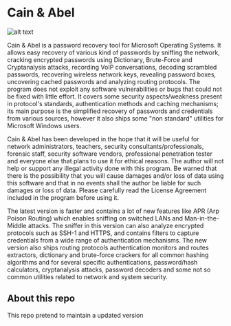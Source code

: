 Cain & Abel
====

![alt text](http://www.oxid.it/images/logocain.png "Cain & Abel")


Cain & Abel is a password recovery tool for Microsoft Operating Systems. It allows easy recovery of various kind of passwords by sniffing the network, cracking encrypted passwords using Dictionary, Brute-Force and Cryptanalysis attacks, recording VoIP conversations, decoding scrambled passwords, recovering wireless network keys, revealing password boxes, uncovering cached passwords and analyzing routing protocols. The program does not exploit any software vulnerabilities or bugs that could not be fixed with little effort. It covers some security aspects/weakness present in protocol's standards, authentication methods and caching mechanisms; its main purpose is the simplified recovery of passwords and credentials from various sources, however it also ships some "non standard" utilities for Microsoft Windows users.

Cain & Abel has been developed in the hope that it will be useful for network administrators, teachers, security consultants/professionals, forensic staff, security software vendors, professional penetration tester and everyone else that plans to use it for ethical reasons. The author will not help or support any illegal activity done with this program. Be warned that there is the possibility that you will cause damages and/or loss of data using this software and that in no events shall the author be liable for such damages or loss of data. Please carefully read the License Agreement included in the program before using it.

The latest version is faster and contains a lot of new features like APR (Arp Poison Routing) which enables sniffing on switched LANs and Man-in-the-Middle attacks. The sniffer in this version can also analyze encrypted protocols such as SSH-1 and HTTPS, and contains filters to capture credentials from a wide range of authentication mechanisms. The new version also ships routing protocols authentication monitors and routes extractors, dictionary and brute-force crackers for all common hashing algorithms and for several specific authentications, password/hash calculators, cryptanalysis attacks, password decoders and  some not so common utilities related to network and system security.

About this repo
-----------
This repo pretend to maintain a updated version
